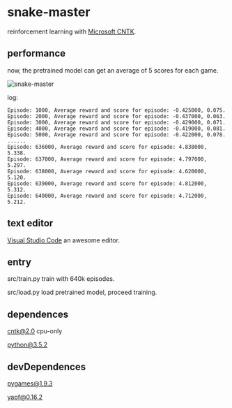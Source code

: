 # snake-master
reinforcement learning with [Microsoft CNTK](https://github.com/Microsoft/CNTK).

## performance

now, the pretrained model can get an average of 5 scores for each game.

![snake-master](https://master76.github.io/res/snake-master-example.gif)

log:

```plain text
Episode: 1000, Average reward and score for episode: -0.425000, 0.075.
Episode: 2000, Average reward and score for episode: -0.437000, 0.063.
Episode: 3000, Average reward and score for episode: -0.429000, 0.071.
Episode: 4000, Average reward and score for episode: -0.419000, 0.081.
Episode: 5000, Average reward and score for episode: -0.422000, 0.078.
......
Episode: 636000, Average reward and score for episode: 4.838000, 5.338.
Episode: 637000, Average reward and score for episode: 4.797000, 5.297.
Episode: 638000, Average reward and score for episode: 4.620000, 5.120.
Episode: 639000, Average reward and score for episode: 4.812000, 5.312.
Episode: 640000, Average reward and score for episode: 4.712000, 5.212.
```

## text editor

[Visual Studio Code](https://github.com/Microsoft/vscode) an awesome editor.

## entry

src/train.py train with 640k episodes.

src/load.py load pretrained model, proceed training.

## dependences

cntk@2.0 cpu-only

python@3.5.2

## devDependences

pygames@1.9.3

yapf@0.16.2
